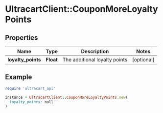 # UltracartClient::CouponMoreLoyaltyPoints

## Properties

| Name | Type | Description | Notes |
| ---- | ---- | ----------- | ----- |
| **loyalty_points** | **Float** | The additional loyalty points | [optional] |

## Example

```ruby
require 'ultracart_api'

instance = UltracartClient::CouponMoreLoyaltyPoints.new(
  loyalty_points: null
)
```

